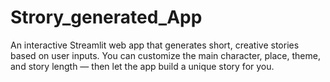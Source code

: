 # Strory_generated_App
An interactive Streamlit web app that generates short, creative stories based on user inputs. You can customize the main character, place, theme, and story length — then let the app build a unique story for you.
